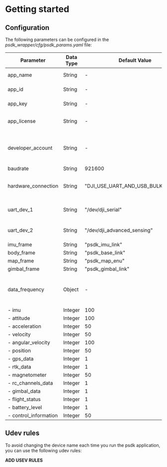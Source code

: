 # Getting started



## Configuration

The following parameters can be configured in the *psdk_wrapper/cfg/psdk_params.yaml* file:

| Parameter             | Data Type | Default Value                                       | Comments                                            |
|-----------------------|-----------|-----------------------------------------------------|-----------------------------------------------------|
| app_name              | String    | -                                                   | Add your App name                                   |
| app_id                | String    | -                                                   | Add your App id                                     |
| app_key               | String    | -                                                   | Add your App key                                    |
| app_license           | String    | -                                                   | Add your App license                                |
| developer_account     | String    | -                                                   | Add your developer account (not mandatory)          |
| baudrate              | String    | 921600                                              | -                                                   |
| hardware_connection   | String    | "DJI_USE_UART_AND_USB_BULK_DEVICE"                  | Depends on your connection method                   |
| uart_dev_1            | String    | "/dev/dji_serial"                                   | As defined in udev rules                            |
| uart_dev_2            | String    | "/dev/dji_advanced_sensing"                         | As defined in udev rules                            |
| imu_frame             | String    | "psdk_imu_link"                                     | -                                                   |
| body_frame            | String    | "psdk_base_link"                                    | -                                                   |
| map_frame             | String    | "psdk_map_enu"                                      | -                                                   |
| gimbal_frame          | String    | "psdk_gimbal_link"                                  | -                                                   |
| data_frequency        | Object    | -                                                   | Options are: 1, 5, 10, 50, 100, 200, 400 Hz         |
|   - imu               | Integer   | 100                                                 | -                                                   |
|   - attitude          | Integer   | 100                                                 | -                                                   |
|   - acceleration      | Integer   | 50                                                  | -                                                   |
|   - velocity          | Integer   | 50                                                  | -                                                   |
|   - angular_velocity  | Integer   | 100                                                 | -                                                   |
|   - position          | Integer   | 50                                                  | -                                                   |
|   - gps_data          | Integer   | 1                                                   | -                                                   |
|   - rtk_data          | Integer   | 1                                                   | -                                                   |
|   - magnetometer      | Integer   | 50                                                  | -                                                   |
|   - rc_channels_data  | Integer   | 1                                                   | -                                                   |
|   - gimbal_data       | Integer   | 1                                                   | -                                                   |
|   - flight_status     | Integer   | 1                                                   | -                                                   |
|   - battery_level     | Integer   | 1                                                   | -                                                   |
|   - control_information | Integer | 50                                                  | -                                                   |


## Udev rules

To avoid changing the device name each time you run the psdk application, you can use the following udev rules:

**ADD USEV RULES**